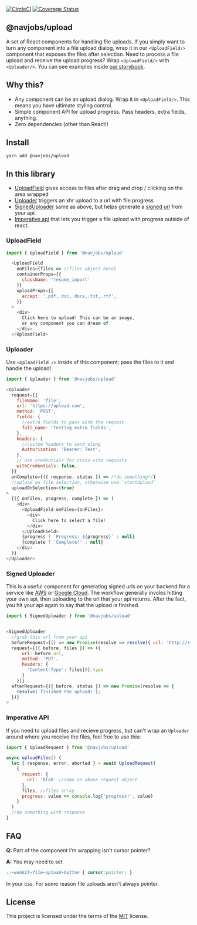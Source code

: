 [![CircleCI](https://circleci.com/gh/navjobs/upload.svg?style=svg)](https://circleci.com/gh/navjobs/upload)
[![Coverage Status](https://coveralls.io/repos/github/navjobs/upload/badge.svg?branch=master)](https://coveralls.io/github/navjobs/upload?branch=master)

## @navjobs/upload

A set of React components for handling file uploads. If you simply want to turn any component into a file upload dialog, wrap it in our `<UploadField/>` component that exposes the files after selection. Need to process a file upload and receive the upload progress? Wrap `<UploadField/>` with `<Uploader/>`. You can see examples inside [our storybook](/stories/index.js).

## Why this?

- Any component can be an upload dialog. Wrap it in `<UploadField/>`. This means you have ultimate styling control.
- Simple component API for upload progress. Pass headers, extra fields, anything.
- Zero dependencies (other than React!)

## Install

```
yarn add @navjobs/upload
```

## In this library

- [UploadField](#uploadfield) gives access to files after drag and drop / clicking on the area wrapped
- [Uploader](#uploader) triggers an xhr upload to a url with file progress
- [SignedUploader](#signed-uploader) same as above, but helps generate a [signed url](https://cloud.google.com/storage/docs/access-control/signed-urls) from your api.
- [Imperative api](#imperative-api) that lets you trigger a file upload with progress outside of react.

### UploadField

```js
import { UploadField } from '@navjobs/upload'

  <UploadField
    onFiles={files => //files object here}
    containerProps={{
      className: 'resume_import'
    }}
    uploadProps={{
      accept: '.pdf,.doc,.docx,.txt,.rtf',
    }}
  >
    <div>
      Click here to upload! This can be an image,
      or any component you can dream of.
    </div>
  </UploadField>
```

### Uploader

Use `<UploadField />` inside of this component; pass the files to it and handle the upload!

```js
import { Uploader } from '@navjobs/upload'

<Uploader
  request={{
    fileName: 'file',
    url: 'https://upload.com',
    method: 'POST',
    fields: {
      //extra fields to pass with the request
      full_name: 'Testing extra fields',
    },
    headers: {
      //custom headers to send along
      Authorization: 'Bearer: Test',
    },
    // use credentials for cross-site requests
    withCredentials: false,
  }}
  onComplete={({ response, status }) => /*do something*/}
  //upload on file selection, otherwise use `startUpload`
  uploadOnSelection={true}
>
  {({ onFiles, progress, complete }) => (
    <div>
      <UploadField onFiles={onFiles}>
        <div>
          Click here to select a file!
        </div>
      </UploadField>
      {progress ? `Progress: ${progress}` : null}
      {complete ? 'Complete!' : null}
    </div>
  )}
</Uploader>
```

### Signed Uploader

This is a useful component for generating signed urls on your backend for a service like  [AWS](http://docs.aws.amazon.com/AmazonCloudFront/latest/DeveloperGuide/private-content-signed-urls.html) or [Google Cloud](https://cloud.google.com/storage/docs/access-control/signed-urls).
The workflow generally involes hitting your own api, then uploading to the url that your api returns. After the fact, you hit your api again to say that the upload is finished.

```js
import { SignedUploader } from '@navjobs/upload'


<SignedUploader
  //grab this url from your api
  beforeRequest={() => new Promise(resolve => resolve({ url: 'http://storage.googlecloud.com' }))}
  request={({ before, files }) => ({
      url: before.url,
      method: 'PUT',
      headers: {
        'Content-Type': files[0].type
      }
    })}
  afterRequest={({ before, status }) => new Promise(resolve => {
    resolve('finished the upload!');
  })}
>

```

### Imperative API

If you need to upload files and recieve progress, but can't wrap an `Uploader` around where you receive the files, feel free to use this:

```js
import { UploadRequest } from '@navjobs/upload'

async uploadFiles() {
  let { response, error, aborted } = await UploadRequest(
    {
      request: {
        url: 'blah' //same as above request object
      },
      files, //files array
      progress: value => console.log('progress!', value)
    }  
  )
  //do something with response
}
```


## FAQ

**Q:** Part of the component I'm wrapping isn't cursor pointer?

**A:** You may need to set

```css
::-webkit-file-upload-button { cursor:pointer; }
```
In your css. For some reason file uploads aren't always pointer.

## License

This project is licensed under the terms of the [MIT](/LICENSE.md) license.
